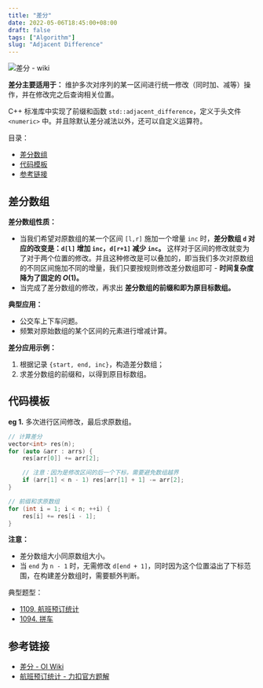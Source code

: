 ```yaml
---
title: "差分"
date: 2022-05-06T18:45:00+08:00
draft: false
tags: ["Algorithm"]
slug: "Adjacent Difference"
---
```


![差分 - wiki](https://yulan-img-work.oss-cn-beijing.aliyuncs.com/img/202205061858485.png)

**差分主要适用于：** 维护多次对序列的某一区间进行统一修改（同时加、减等）操作，并在修改完之后查询相关位置。

C++ 标准库中实现了前缀和函数 `std::adjacent_difference`，定义于头文件 `<numeric>` 中。并且除默认差分减法以外，还可以自定义运算符。

目录：

- [差分数组](#差分数组)
- [代码模板](#代码模板)
- [参考链接](#参考链接)

## 差分数组

**差分数组性质：**

* 当我们希望对原数组的某一个区间 `[l,r]` 施加一个增量 `inc` 时，**差分数组 `d` 对应的改变是：`d[l]` 增加 `inc`，`d[r+1]` 减少 `inc`。** 这样对于区间的修改就变为了对于两个位置的修改。并且这种修改是可以叠加的，即当我们多次对原数组的不同区间施加不同的增量，我们只要按规则修改差分数组即可 - **时间复杂度降为了固定的 $O(1)$。**
* 当完成了差分数组的修改，再求出 **差分数组的前缀和即为原目标数组。**

**典型应用：**

* 公交车上下车问题。
* 频繁对原始数组的某个区间的元素进行增减计算。

**差分应用示例：**

1. 根据记录 `{start, end, inc}`，构造差分数组；
2. 求差分数组的前缀和，以得到原目标数组。

## 代码模板

**eg 1.** 多次进行区间修改，最后求原数组。

```C++
// 计算差分
vector<int> res(n);
for (auto &arr : arrs) {
    res[arr[0]] += arr[2];

    // 注意：因为是修改区间的后一个下标，需要避免数组越界
    if (arr[1] < n - 1) res[arr[1] + 1] -= arr[2];
}

// 前缀和求原数组
for (int i = 1; i < n; ++i) {
    res[i] += res[i - 1];
}
```

**注意：**

* 差分数组大小同原数组大小。
* 当 `end` 为 `n - 1` 时，无需修改 `d[end + 1]`，同时因为这个位置溢出了下标范围，在构建差分数组时，需要额外判断。

典型题型：

* [1109. 航班预订统计](https://leetcode-cn.com/problems/corporate-flight-bookings/)
* [1094. 拼车](https://leetcode-cn.com/problems/car-pooling/)

## 参考链接

* [差分 - OI Wiki](https://oi-wiki.org/basic/prefix-sum/#_6)
* [航班预订统计 - 力扣官方题解](https://leetcode-cn.com/problems/corporate-flight-bookings/solution/hang-ban-yu-ding-tong-ji-by-leetcode-sol-5pv8/)
